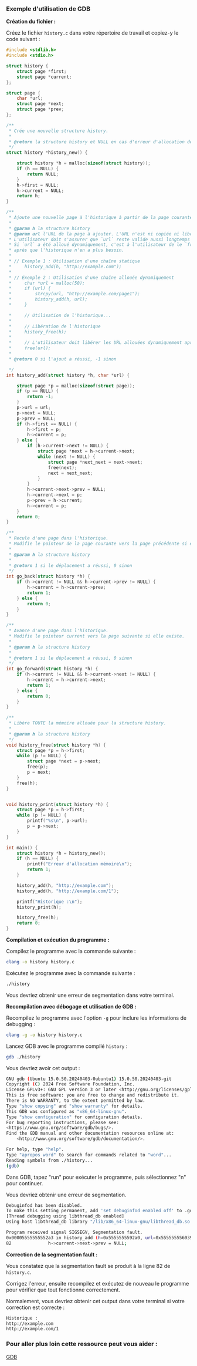 ### Exemple d'utilisation de GDB

**Création du fichier :**

Créez le fichier `history.c` dans votre répertoire de travail et copiez-y le code suivant :

```C
#include <stdlib.h>
#include <stdio.h>

struct history {
    struct page *first;
    struct page *current;
};

struct page {
    char *url;
    struct page *next;
    struct page *prev;
};

/**
 * Crée une nouvelle structure history.
 *
 * @return la structure history et NULL en cas d'erreur d'allocation de mémoire
 */
struct history *history_new() {

    struct history *h = malloc(sizeof(struct history));
    if (h == NULL) {
        return NULL;
    }
    h->first = NULL;
    h->current = NULL;
    return h;
}

/**
 * Ajoute une nouvelle page à l'historique à partir de la page courante.
 *
 * @param h la structure history
 * @param url l'URL de la page à ajouter. L'URL n'est ni copiée ni libérée par `history`.
 * L'utilisateur doit s'assurer que `url` reste valide aussi longtemps que l'historique l'utilise.
 * Si `url` a été alloué dynamiquement, c'est à l'utilisateur de le `free()`
 * après que l'historique n'en a plus besoin.
 *
 * // Exemple 1 : Utilisation d'une chaîne statique
 *     history_add(h, "http://example.com");
 *
 * // Exemple 2 : Utilisation d'une chaîne allouée dynamiquement
 *     char *url = malloc(50);
 *     if (url) {
 *         strcpy(url, "http://example.com/page1");
 *         history_add(h, url);
 *     }

 *     // Utilisation de l'historique...
 *
 *     // Libération de l'historique
 *     history_free(h);
 *
 *     // L'utilisateur doit libérer les URL allouées dynamiquement après history_free()
 *     free(url);
 *
 * @return 0 si l'ajout a réussi, -1 sinon

 */
int history_add(struct history *h, char *url) {

    struct page *p = malloc(sizeof(struct page));
    if (p == NULL) {
        return -1;
    }
    p->url = url;
    p->next = NULL;
    p->prev = NULL;
    if (h->first == NULL) {
        h->first = p;
        h->current = p;
    } else {
        if (h->current->next != NULL) {
            struct page *next = h->current->next;
            while (next != NULL) {
                struct page *next_next = next->next;
                free(next);
                next = next_next;
            }
        }
        h->current->next->prev = NULL; 
        h->current->next = p;
        p->prev = h->current;
        h->current = p;
    }
    return 0;
}

/**
 * Recule d'une page dans l'historique.
 * Modifie le pointeur de la page courante vers la page précédente si elle existe.
 *
 * @param h la structure history
 *
 * @return 1 si le déplacement a réussi, 0 sinon
 */
int go_back(struct history *h) {
    if (h->current != NULL && h->current->prev != NULL) {
        h->current = h->current->prev;
        return 1;
    } else {
        return 0;
    }
}

/**
 * Avance d'une page dans l'historique.
 * Modifie le pointeur current vers la page suivante si elle existe.
 *
 * @param h la structure history
 *
 * @return 1 si le déplacement a réussi, 0 sinon
 */
int go_forward(struct history *h) {
    if (h->current != NULL && h->current->next != NULL) {
        h->current = h->current->next;
        return 1;
    } else {
        return 0;
    }
}

/**
 * Libère TOUTE la mémoire allouée pour la structure history.
 *
 * @param h la structure history
 */
void history_free(struct history *h) {
    struct page *p = h->first;
    while (p != NULL) {
        struct page *next = p->next;
        free(p);
        p = next;
    }
    free(h);
}


void history_print(struct history *h) {
    struct page *p = h->first;
    while (p != NULL) {
        printf("%s\n", p->url);
        p = p->next;
    }
}

int main() {
    struct history *h = history_new();
    if (h == NULL) {
        printf("Erreur d'allocation mémoire\n");
        return 1;
    }

    history_add(h, "http://example.com");
    history_add(h, "http://example.com/1");

    printf("Historique :\n");
    history_print(h);

    history_free(h);
    return 0;
}
```

**Compilation et exécution du programme :**

Compilez le programme avec la commande suivante :

```bash
clang -o history history.c
```

Exécutez le programme avec la commande suivante :

```bash
./history
```
Vous devriez obtenir une erreur de segmentation dans votre terminal.

**Recompilation avec débogage et utilisation de GDB :**

Recompilez le programme avec l'option `-g` pour inclure les informations de debugging :

```bash
clang -g -o history history.c
```

Lancez GDB avec le programme compilé `history` :

```bash
gdb ./history
```

Vous devriez avoir cet output :

```bash
GNU gdb (Ubuntu 15.0.50.20240403-0ubuntu1) 15.0.50.20240403-git
Copyright (C) 2024 Free Software Foundation, Inc.
License GPLv3+: GNU GPL version 3 or later <http://gnu.org/licenses/gpl.html>
This is free software: you are free to change and redistribute it.
There is NO WARRANTY, to the extent permitted by law.
Type "show copying" and "show warranty" for details.
This GDB was configured as "x86_64-linux-gnu".
Type "show configuration" for configuration details.
For bug reporting instructions, please see:
<https://www.gnu.org/software/gdb/bugs/>.
Find the GDB manual and other documentation resources online at:
    <http://www.gnu.org/software/gdb/documentation/>.

For help, type "help".
Type "apropos word" to search for commands related to "word"...
Reading symbols from ./history...
(gdb) 


```

Dans GDB, tapez "run" pour exécuter le programme, puis sélectionnez "n" pour continuer.

Vous devriez obtenir une erreur de segmentation. 

```bash
Debuginfod has been disabled.
To make this setting permanent, add 'set debuginfod enabled off' to .gdbinit.
[Thread debugging using libthread_db enabled]
Using host libthread_db library "/lib/x86_64-linux-gnu/libthread_db.so.1".

Program received signal SIGSEGV, Segmentation fault.
0x00005555555552a3 in history_add (h=0x5555555592a0, url=0x555555556039 "http://example.com/1") at history.c:82
82              h->current->next->prev = NULL;
```

**Correction de la segmentation fault :**

Vous constatez que la segmentation fault se produit à la ligne 82 de `history.c`. 

Corrigez l'erreur, ensuite recompilez et exécutez de nouveau le programme pour vérifier que tout fonctionne correctement.

Normalement, vous devriez obtenir cet output dans votre terminal si votre correction est correcte :

```bash
Historique :
http://example.com
http://example.com/1
```

### Pour aller plus loin cette ressource peut vous aider :

[GDB](https://lepl1503.info.ucl.ac.be/syllabus/outils/gdb.html)
